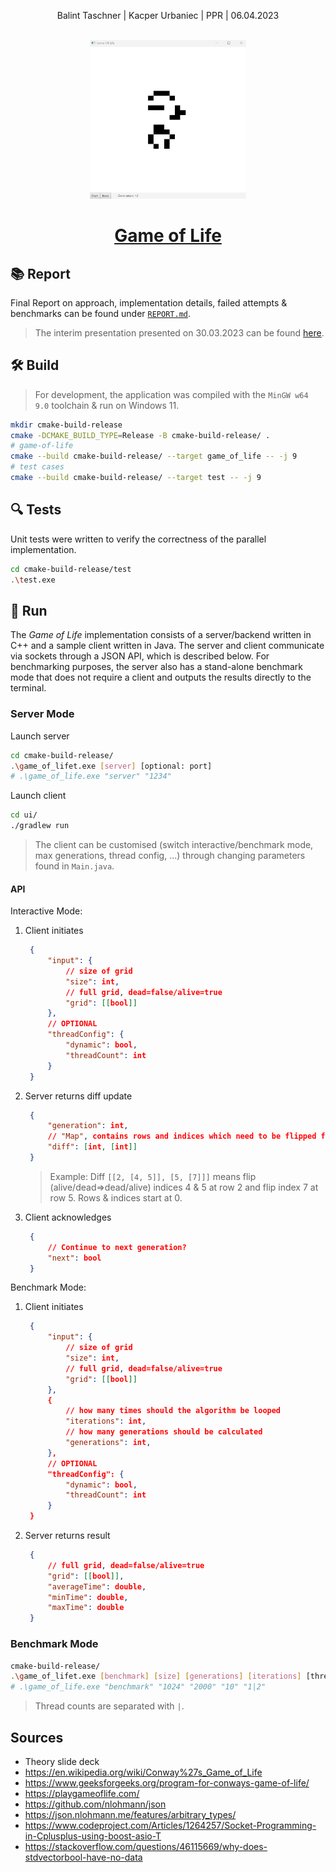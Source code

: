 <div align="center">
  <p>Balint Taschner | Kacper Urbaniec | PPR | 06.04.2023</p>
  <br>
  <img src=".img/client.png" alt="game-of-life" width="250"></a>
  <br>
  <h1><ins>Game of Life</ins></h1>
</div>


## 📚 Report

Final Report on approach, implementation details, failed attempts & benchmarks can be found under [`REPORT.md`](REPORT.md).

> The interim presentation presented on 30.03.2023 can be found [here](https://docs.google.com/presentation/d/1Dz9J-74cFxwajnAQ61yJIGTDnNab2eYyysM42fTp0qE/edit?usp=sharing).

## 🛠️ Build

> For development, the application was compiled with the `MinGW w64 9.0` toolchain & run on Windows 11.

```bash
mkdir cmake-build-release
cmake -DCMAKE_BUILD_TYPE=Release -B cmake-build-release/ .
# game-of-life
cmake --build cmake-build-release/ --target game_of_life -- -j 9
# test cases
cmake --build cmake-build-release/ --target test -- -j 9
```

## 🔍 Tests 

Unit tests were written to verify the correctness of the parallel implementation.

```bash
cd cmake-build-release/test
.\test.exe
```

## 🚀 Run

The *Game of Life* implementation consists of a server/backend written in C++ and a sample client written in Java. The server and client communicate via sockets through a JSON API, which is described below. For benchmarking purposes, the server also has a stand-alone benchmark mode that does not require a client and outputs the results directly to the terminal.

### Server Mode

Launch server

```bash
cd cmake-build-release/
.\game_of_lifet.exe [server] [optional: port]
# .\game_of_life.exe "server" "1234"
```

Launch client

```bash
cd ui/
./gradlew run
```

> The client can be customised (switch interactive/benchmark mode, max generations, thread config, ...) through changing parameters found in `Main.java`.

#### API

Interactive Mode:

1. Client initiates

   ```json
	{
		"input": {
			// size of grid
			"size": int,
			// full grid, dead=false/alive=true
			"grid": [[bool]]	
		},
		// OPTIONAL
		"threadConfig": {
			"dynamic": bool,
			"threadCount": int
		}
	}
   ```

2. Server returns diff update

   ```json
	{
		"generation": int,
		// "Map", contains rows and indices which need to be flipped from last grid
		"diff": [int, [int]] 
	}
   ```

   > Example: Diff `[[2, [4, 5]], [5, [7]]]` means flip (alive/dead=>dead/alive) indices 4 & 5 at row 2 and flip index 7 at row 5. Rows & indices start at 0.

3. Client acknowledges

   ```json
	{
		// Continue to next generation?
		"next": bool 
	}
   ```

Benchmark Mode:

1. Client initiates

   ```json
	{
		"input": {
			// size of grid
			"size": int,	
			// full grid, dead=false/alive=true
			"grid": [[bool]]	
		},
		{
			// how many times should the algorithm be looped
			"iterations": int, 
			// how many generations should be calculated
			"generations": int, 
		},
		// OPTIONAL
    	"threadConfig": {
			"dynamic": bool,
			"threadCount": int
		}
	}
   ```

2. Server returns result

   ```json
	{
		// full grid, dead=false/alive=true
		"grid": [[bool]], 
		"averageTime": double,
		"minTime": double,
		"maxTime": double
	}
   ```

   

### Benchmark Mode

```bash
cmake-build-release/
.\game_of_lifet.exe [benchmark] [size] [generations] [iterations] [thread counts]
# .\game_of_life.exe "benchmark" "1024" "2000" "10" "1|2"
```

> Thread counts are separated with `|`.



## Sources

* Theory slide deck
* https://en.wikipedia.org/wiki/Conway%27s_Game_of_Life
* https://www.geeksforgeeks.org/program-for-conways-game-of-life/
* https://playgameoflife.com/
* https://github.com/nlohmann/json
* https://json.nlohmann.me/features/arbitrary_types/
* https://www.codeproject.com/Articles/1264257/Socket-Programming-in-Cplusplus-using-boost-asio-T
* https://stackoverflow.com/questions/46115669/why-does-stdvectorbool-have-no-data